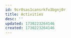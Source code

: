```yaml
---
id: 9cr0sas1cansrkfv3bgnj0r
title: Activities
desc: ''
updated: 1730223264146
created: 1730223264146
---
```


